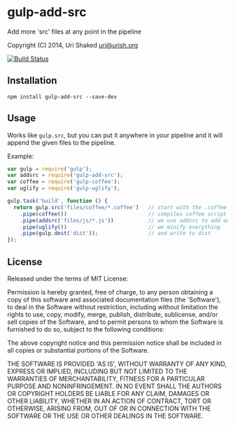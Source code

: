 gulp-add-src
============

Add more 'src' files at any point in the pipeline

Copyright (C) 2014, Uri Shaked <uri@urish.org>

[![Build Status](https://travis-ci.org/urish/gulp-add-src.png?branch=master)](https://travis-ci.org/urish/gulp-add-src)

Installation
------------

`npm install gulp-add-src --save-dev`

Usage
-----
Works like `gulp.src`, but you can put it anywhere in your pipeline and it will append the given files
to the pipeline.

Example:
```js
var gulp = require('gulp');
var addsrc = require('gulp-add-src');
var coffee = require('gulp-coffee');
var uglify = require('gulp-uglify');

gulp.task('build', function () {
  return gulp.src('files/coffee/*.coffee')   // start with the .coffee files in the project
	.pipe(coffee())                          // compiles coffee script
	.pipe(addsrc('files/js/*.js'))           // we use addsrc to add our .js files to the mix
	.pipe(uglify())                          // we minify everything
	.pipe(gulp.dest('dist'));                // and write to dist
});
```

License
----

Released under the terms of MIT License:

Permission is hereby granted, free of charge, to any person obtaining
a copy of this software and associated documentation files (the
'Software'), to deal in the Software without restriction, including
without limitation the rights to use, copy, modify, merge, publish,
distribute, sublicense, and/or sell copies of the Software, and to
permit persons to whom the Software is furnished to do so, subject to
the following conditions:

The above copyright notice and this permission notice shall be
included in all copies or substantial portions of the Software.

THE SOFTWARE IS PROVIDED 'AS IS', WITHOUT WARRANTY OF ANY KIND,
EXPRESS OR IMPLIED, INCLUDING BUT NOT LIMITED TO THE WARRANTIES OF
MERCHANTABILITY, FITNESS FOR A PARTICULAR PURPOSE AND NONINFRINGEMENT.
IN NO EVENT SHALL THE AUTHORS OR COPYRIGHT HOLDERS BE LIABLE FOR ANY
CLAIM, DAMAGES OR OTHER LIABILITY, WHETHER IN AN ACTION OF CONTRACT,
TORT OR OTHERWISE, ARISING FROM, OUT OF OR IN CONNECTION WITH THE
SOFTWARE OR THE USE OR OTHER DEALINGS IN THE SOFTWARE.


